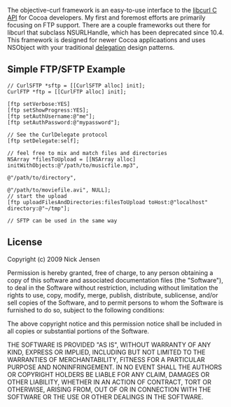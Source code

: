 The objective-curl framework is an easy-to-use interface to the [libcurl C API](http://curl.haxx.se/libcurl/c/) for Cocoa developers. My first and foremost efforts are primarily focusing on FTP support. There are a couple frameworks out there for libcurl that subclass NSURLHandle, which has been deprecated since 10.4. This framework is designed for newer Cocoa applicaations and uses NSObject with your traditional [delegation](http://developer.apple.com/mac/library/DOCUMENTATION/Cocoa/Conceptual/CocoaFundamentals/CocoaDesignPatterns/CocoaDesignPatterns.html#//apple_ref/doc/uid/TP40002974-CH6-SW19) design patterns.

## Simple FTP/SFTP Example

    // CurlSFTP *sftp = [[CurlSFTP alloc] init];
    CurlFTP *ftp = [[CurlFTP alloc] init];

    [ftp setVerbose:YES]
    [ftp setShowProgress:YES];
    [ftp setAuthUsername:@"me"];
    [ftp setAuthPassword:@"mypassword"];
    
    // See the CurlDelegate protocol
    [ftp setDelegate:self];
    
    // feel free to mix and match files and directories
    NSArray *filesToUpload = [[NSArray alloc] initWithObjects:@"/path/to/musicfile.mp3", 
                                                              @"/path/to/directory", 
                                                              @"/path/to/moviefile.avi", NULL];
    // start the upload
    [ftp uploadFilesAndDirectories:filesToUpload toHost:@"localhost" directory:@"~/tmp"];
    
    // SFTP can be used in the same way

## License
Copyright (c) 2009 Nick Jensen

Permission is hereby granted, free of charge, to any person obtaining a copy
of this software and associated documentation files (the "Software"), to deal
in the Software without restriction, including without limitation the rights
to use, copy, modify, merge, publish, distribute, sublicense, and/or sell
copies of the Software, and to permit persons to whom the Software is
furnished to do so, subject to the following conditions:

The above copyright notice and this permission notice shall be included in
all copies or substantial portions of the Software.

THE SOFTWARE IS PROVIDED "AS IS", WITHOUT WARRANTY OF ANY KIND, EXPRESS OR
IMPLIED, INCLUDING BUT NOT LIMITED TO THE WARRANTIES OF MERCHANTABILITY,
FITNESS FOR A PARTICULAR PURPOSE AND NONINFRINGEMENT. IN NO EVENT SHALL THE
AUTHORS OR COPYRIGHT HOLDERS BE LIABLE FOR ANY CLAIM, DAMAGES OR OTHER
LIABILITY, WHETHER IN AN ACTION OF CONTRACT, TORT OR OTHERWISE, ARISING FROM,
OUT OF OR IN CONNECTION WITH THE SOFTWARE OR THE USE OR OTHER DEALINGS IN
THE SOFTWARE.